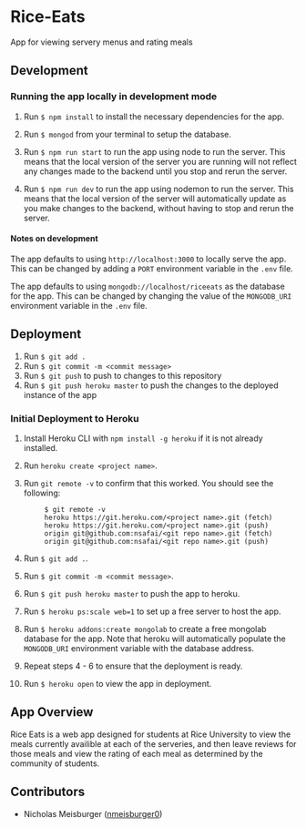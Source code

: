 # Rice-Eats
App for viewing servery menus and rating meals

## Development 

### Running the app locally in development mode

1. Run `$ npm install` to install the necessary dependencies for the app.

2. Run `$ mongod` from your terminal to setup the database.

3. Run `$ npm run start` to run the app using node to run the server. This means that the local version of the server you are running will not reflect any changes made to the backend until you stop and rerun the server.

4. Run `$ npm run dev` to run the app using nodemon to run the server. This means that the local version of the server will automatically update as you make changes to the backend, without having to stop and rerun the server.

#### Notes on development
The app defaults to using `http://localhost:3000` to locally serve the app. This can be changed by adding a `PORT` environment variable in the `.env` file.

The app defaults to using `mongodb://localhost/riceeats` as the database for the app. This can be changed by changing the value of the `MONGODB_URI` environment variable in the `.env` file.

## Deployment

1. Run `$ git add .`
2. Run `$ git commit -m <commit message>`
3. Run `$ git push` to push to changes to this repository
4. Run `$ git push heroku master` to push the changes to the deployed instance of the app

### Initial Deployment to Heroku

1. Install Heroku CLI with `npm install -g heroku` if it is not already installed.
2. Run `heroku create <project name>`.
3. Run `git remote -v` to confirm that this worked. You should see the following:
            
            $ git remote -v
            heroku https://git.heroku.com/<project name>.git (fetch)
            heroku https://git.heroku.com/<project name>.git (push)
            origin git@github.com:nsafai/<git repo name>.git (fetch)
            origin git@github.com:nsafai/<git repo name>.git (push)

4. Run `$ git add .`.
5. Run `$ git commit -m <commit message>`.
6. Run `$ git push heroku master` to push the app to heroku.
7. Run `$ heroku ps:scale web=1` to set up a free server to host the app.
8. Run `$ heroku addons:create mongolab` to create a free mongolab database for the app. Note that heroku will automatically populate the `MONGODB_URI` environment variable with the database address.
9. Repeat steps 4 - 6 to ensure that the deployment is ready.
10. Run `$ heroku open` to view the app in deployment.

## App Overview
Rice Eats is a web app designed for students at Rice University to view the meals currently availible at each
            of the serveries, and then leave reviews for those meals and view the rating of each meal as
            determined by the community of students.
            
## Contributors
- Nicholas Meisburger ([nmeisburger0](https://github.com/nmeisburger0))
